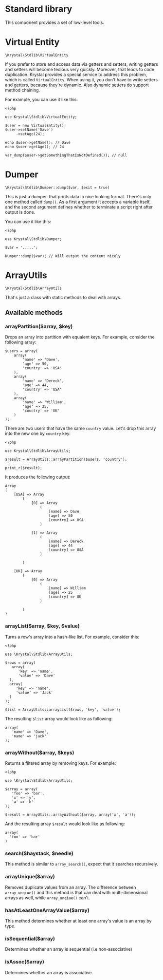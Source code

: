 Standard library
=============

This component provides a set of low-level tools.

# Virtual Entity

    \Krystal\Stdlib\VirtualEntity

If you prefer to store and access data via getters and setters, writing getters and setters will become tedious very quickly. Moreover, that leads to code duplication. Krystal provides a special service to address this problem, which is called `VirtualEntity`. When using it, you don't have to write setters and getters, because they're dynamic. Also dynamic setters do support method chaining.

For example, you can use it like this:

    <?php
    
    use Krystal\Stdlib\VirtualEntity;
    
    $user = new VirtualEntity();
    $user->setName('Dave')
         ->setAge(24);
    
    echo $user->getName(); // Dave
    echo $user->getAge(); // 24
    
    var_dump($user->getSomethingThatIsNotDefined()); // null

# Dumper

    \Krystal\Stdlib\Dumper::dump($var, $exit = true)

This is just a dumper. that prints data in nice looking format. There's only one method called `dump()`. As a first argument it accepts a variable itself, and the second argument defines whether to terminate a script right after output is done.

You can use it like this:

    <?php
    
    use Krystal\Stdlib\Dumper;
    
    $var = '.....';
    
    Dumper::dump($var); // Will output the content nicely


# ArrayUtils

    \Krystal\Stdlib\ArrayUtils

That's just a class with static methods to deal with arrays.

## Available methods


### arrayPartition($array, $key)

Drops an array into partition with equalent keys. For example, consider the following array:


    $users = array(
        array(
            'name' => 'Dave',
            'age' => 50,
            'country' => 'USA'
        ),
        array(
            'name' => 'Dereck',
            'age' => 44,
            'country' => 'USA'
        ),
        array(
            'name' => 'William',
            'age' => 25,
            'country' => 'UK'
        )
    );

There are two users that have the same `country` value. Let's drop this array into the new one by `country` key:

    <?php
    
    use Krystal\Stdlib\ArrayUtils;
    
    $result = ArrayUtils::arrayPartition($users, 'country');
    
    print_r($result);

It produces the following output:

    Array
    (
        [USA] => Array
            (
                [0] => Array
                    (
                        [name] => Dave
                        [age] => 50
                        [country] => USA
                    )
    
                [1] => Array
                    (
                        [name] => Dereck
                        [age] => 44
                        [country] => USA
                    )
    
            )
    
        [UK] => Array
            (
                [0] => Array
                    (
                        [name] => William
                        [age] => 25
                        [country] => UK
                    )
    
            )
    )

### arrayList($array, $key, $value)

Turns a row's array into a hash-like list. For example, consider this:

    <?php
    
    use \Krystal\Stdlib\ArrayUtils;
    
    $rows = array(
       array(
          'key' => 'name',
          'value' => 'Dave'  
      ),
      array(
         'key' => 'name',
         'value' => 'Jack'
      )
    );
    
    $list = ArrayUtils::arrayList($rows, 'key', 'value');

The resulting `$list` array would look like as following:

    array(
       'name' => 'Dave',
       'name' => 'jack'
    );


### arrayWithout($array, $keys)

Returns a filtered array by removing keys. For example:

    <?php
    
    use \Krystal\Stdlib\ArrayUtils;
    
    $array = array(
       'foo' => 'bar',
       'x' => 'y',
       'a' => 'b'
    );

    $result = ArrayUtils::arrayWithout($array, array('x', 'a'));

And the resulting array `$result` would look like as following:

    array(
      'foo' => 'bar'
    )


### search($haystack, $needle)

This method is similar to `array_search()`, expect that it searches recursively.

### arrayUnique($array)

Removes duplicate values from an array. The difference between `array_unqiue()` and this method is that can deal with multi-dimensional arrays as well, while `array_unqiue()` can't.

### hasAtLeastOneArrayValue($array)

This method determines whether at least one array's value is an array by type.

### isSequential($array)

Determines whether an array is sequential (i.e non-associative)

### isAssoc($array)

Determines whether an array is associative.

